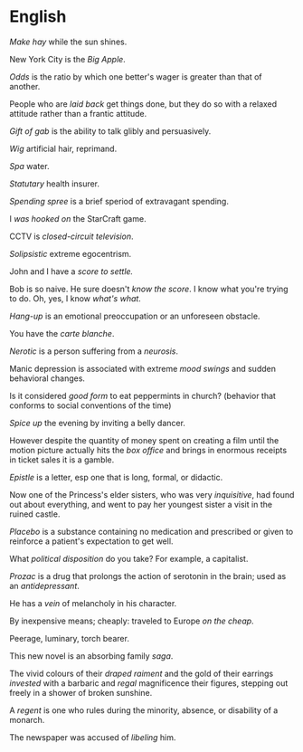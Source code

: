English
====
*Make hay* while the sun shines.

New York City is the *Big Apple*.

*Odds* is the ratio by which one better's wager is greater than that of another.

People who are *laid back* get things done, but they do so with a relaxed
attitude rather than a frantic attitude.

*Gift of gab* is the ability to talk glibly and persuasively.

*Wig* artificial hair, reprimand.

*Spa* water.

*Statutary* health insurer.

*Spending spree* is a brief speriod of extravagant spending.

I *was hooked on* the StarCraft game.

CCTV is *closed-circuit television*.

*Solipsistic* extreme egocentrism.

John and I have a *score to settle.*

Bob is so naive. He sure doesn't *know the score*. I know what you're trying to
do. Oh, yes, I know *what's what*.

*Hang-up* is an emotional preoccupation or an unforeseen obstacle.

You have the *carte blanche*.

*Nerotic* is a person suffering from a *neurosis*.

Manic depression is associated with extreme *mood swings* and sudden behavioral
changes.

Is it considered *good form* to eat peppermints in church? (behavior that
conforms to social conventions of the time)

*Spice up* the evening by inviting a belly dancer.

However despite the quantity of money spent on creating a film until the motion
picture actually hits the *box office* and brings in enormous receipts in ticket
sales it is a gamble.

*Epistle* is a letter, esp one that is long, formal, or didactic.

Now one of the Princess's elder sisters, who was very *inquisitive*, had found
out about everything, and went to pay her youngest sister a visit in the ruined
castle.

*Placebo* is a substance containing no medication and prescribed or given to
reinforce a patient's expectation to get well.

What *political disposition* do you take? For example, a capitalist.

*Prozac* is a drug that prolongs the action of serotonin in the brain; used as an
*antidepressant*.

He has a *vein* of melancholy in his character.

By inexpensive means; cheaply: traveled to Europe *on the cheap*.

Peerage, luminary, torch bearer.

This new novel is an absorbing family *saga*.

The vivid colours of their *draped* *raiment* and the gold of their earrings
*invested* with a barbaric and *regal* magnificence their figures, stepping out
freely in a shower of broken sunshine.

A *regent* is one who rules during the minority, absence, or disability of a
monarch.

The newspaper was accused of *libeling* him.
